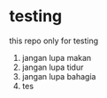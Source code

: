 # testing
this repo only for testing


1. jangan lupa makan
2. jangan lupa tidur
3. jangan lupa bahagia
4. tes